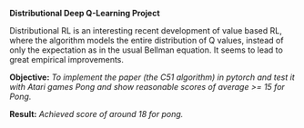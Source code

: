 **Distributional Deep Q-Learning Project**

Distributional RL is an interesting recent development of value based RL, where the algorithm models
the entire distribution of Q values, instead of only the expectation as in the usual Bellman equation. It
seems to lead to great empirical improvements. 

**Objective:**
*To implement the paper (the C51 algorithm) in pytorch and test it with Atari
games  Pong and show reasonable scores of average >= 15 for Pong.*

**Result:**
*Achieved score of around 18 for pong.* 
